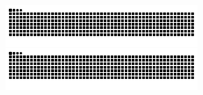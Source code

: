 <!-- Snake Animation -->
<picture>
  <source media="(prefers-color-scheme: dark)" srcset="https://raw.githubusercontent.com/Sam06002/Sam06002/output/github-contribution-grid-snake-dark.svg">
  <source media="(prefers-color-scheme: light)" srcset="https://raw.githubusercontent.com/Sam06002/Sam06002/output/github-contribution-grid-snake.svg">
  <img alt="Snake animation" src="https://raw.githubusercontent.com/Sam06002/Sam06002/output/github-contribution-grid-snake.svg">
</picture>

<!-- Pacman Animation -->
<picture>
  <source media="(prefers-color-scheme: dark)" srcset="https://raw.githubusercontent.com/Sam06002/Sam06002/output/pacman-contribution-graph-dark.svg">
  <source media="(prefers-color-scheme: light)" srcset="https://raw.githubusercontent.com/Sam06002/Sam06002/output/pacman-contribution-graph.svg">
  <img alt="Pacman contribution graph" src="https://raw.githubusercontent.com/Sam06002/Sam06002/output/pacman-contribution-graph.svg">
</picture>
